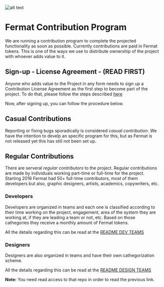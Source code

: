 ![alt text](https://github.com/bitDubai/media-kit/blob/master/MediaKit/Fermat%20Branding/Fermat%20Logotype/Fermat_Logo_3D.png "Fermat Logo")

# Fermat Contribution Program

We are running a contribution program to complete the projected functionality as soon as possible. Currently contributions are paid in Fermat tokens. This is one of the ways we use to distribute ownership of the project with whoever adds value to it. 

## Sign-up - License Agreement - (READ FIRST)
Anyone who adds value to the Project in any form needs to sign up a Contribution License Agreement as the first step to become part of the project. To do that, please follow the steps described [here](https://github.com/bitDubai/contribution-program/tree/master/license-agreements/README.md) 

Now, after signing up,  you can follow the procedure below.

## Casual Contributions

Reporting or fixing bugs sporadically is considered *casual contribution*. We have the intention to develp an specific program for this, but as Fermat is not released yet this has still not been set up.

## Regular Contributions

There are serveral *regular contributors* to the project. Regular contributions are made by individuals working part-time or full-time for the project. Starting 2016 Fermat had 50+ full-time contributors, most of them developers but also, graphic designers, artists, academics, copywriters, etc.

### Developers

Developers are organized in teams and each one is classified according to their time working on the project, engagement, area of the system they are working at, if they are leading a team or not, etc. Based on those cathegories they receive a monthly amount of Fermat tokens.

All the details regarding this can be read at the [README DEV TEAMS](https://github.com/bitDubai/fermat/blob/master/README-DEV-TEAMS.md)

### Designers

Designers are also organized in teams and have their own cathegorization scheme. 

All the details regarding this can be read at the [README DESIGN TEAMS](https://github.com/bitDubai/fermat-graphic-design/blob/master/README-DESIGN-TEAMS.md)

**Note:** You need read access to that repo in order to read the previous link.



